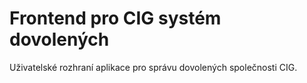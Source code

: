 # Frontend pro CIG systém dovolených

Uživatelské rozhraní aplikace pro správu dovolených společnosti CIG.